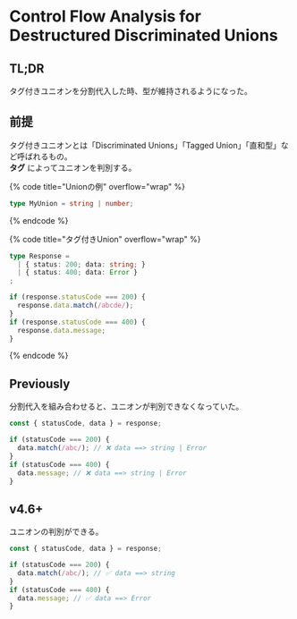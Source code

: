 # Control Flow Analysis for Destructured Discriminated Unions

## TL;DR

タグ付きユニオンを分割代入した時、型が維持されるようになった。

## 前提

タグ付きユニオンとは「Discriminated Unions」「Tagged Union」「直和型」など呼ばれるもの。\
**タグ** によってユニオンを判別する。

{% code title="Unionの例" overflow="wrap" %}
```typescript
type MyUnion = string | number;
```
{% endcode %}

{% code title="タグ付きUnion" overflow="wrap" %}
```typescript
type Response =
  | { status: 200; data: string; }
  | { status: 400; data: Error }
;

if (response.statusCode === 200) {
  response.data.match(/abcde/);
}
if (response.statusCode === 400) {
  response.data.message;
}
```
{% endcode %}

## Previously

分割代入を組み合わせると、ユニオンが判別できなくなっていた。

```typescript
const { statusCode, data } = response;

if (statusCode === 200) {
  data.match(/abc/); // ❌ data ==> string | Error
}
if (statusCode === 400) {
  data.message; // ❌ data ==> string | Error
}
```

## v4.6+

ユニオンの判別ができる。

```typescript
const { statusCode, data } = response;

if (statusCode === 200) {
  data.match(/abc/); // ✅ data ==> string
}
if (statusCode === 400) {
  data.message; // ✅ data ==> Error
}
```
